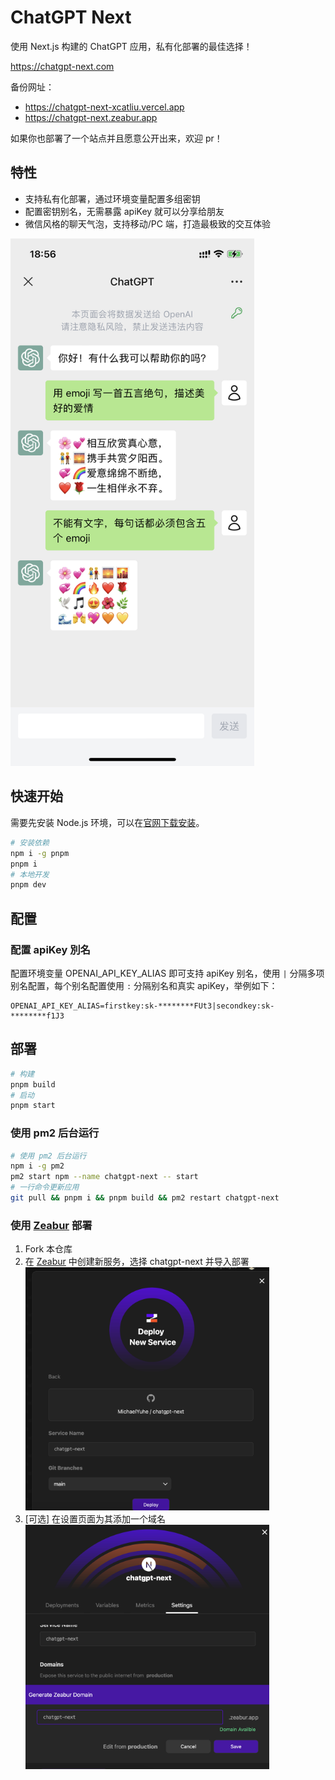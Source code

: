 # ChatGPT Next

使用 Next.js 构建的 ChatGPT 应用，私有化部署的最佳选择！

https://chatgpt-next.com

备份网址：

- https://chatgpt-next-xcatliu.vercel.app
- https://chatgpt-next.zeabur.app

如果你也部署了一个站点并且愿意公开出来，欢迎 pr！

## 特性

- 支持私有化部署，通过环境变量配置多组密钥
- 配置密钥别名，无需暴露 apiKey 就可以分享给朋友
- 微信风格的聊天气泡，支持移动/PC 端，打造最极致的交互体验

<img src="./public/screenshot.png" width="390">

## 快速开始

需要先安装 Node.js 环境，可以在[官网下载安装](https://nodejs.org/en/)。

```bash
# 安装依赖
npm i -g pnpm
pnpm i
# 本地开发
pnpm dev
```

## 配置

### 配置 apiKey 別名

配置环境变量 OPENAI_API_KEY_ALIAS 即可支持 apiKey 别名，使用 `|` 分隔多项别名配置，每个别名配置使用 `:` 分隔别名和真实 apiKey，举例如下：

```
OPENAI_API_KEY_ALIAS=firstkey:sk-********FUt3|secondkey:sk-********f1J3
```

## 部署

```bash
# 构建
pnpm build
# 启动
pnpm start
```

### 使用 pm2 后台运行

```bash
# 使用 pm2 后台运行
npm i -g pm2
pm2 start npm --name chatgpt-next -- start
# 一行命令更新应用
git pull && pnpm i && pnpm build && pm2 restart chatgpt-next
```

### 使用 [Zeabur](https://github.com/zeabur) 部署

1. Fork 本仓库
2. 在 [Zeabur](https://dash.zeabur.com) 中创建新服务，选择 chatgpt-next 并导入部署
   <img src="./public/zeabur/deploy.png" width="390">
3. [可选] 在设置页面为其添加一个域名
   <img src="./public/zeabur/domain.png" width="390">
